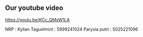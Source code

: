 ## Our youtube video

https://youtu.be/KCc_QMsW1LA

NRP : Kylian Taguelmint : 5999241024
      Parysia putri : 5025221096
